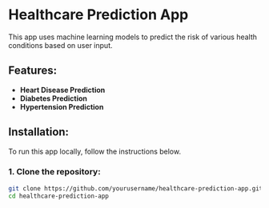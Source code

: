# Healthcare Prediction App

This app uses machine learning models to predict the risk of various health conditions based on user input.

## Features:
- **Heart Disease Prediction**
- **Diabetes Prediction**
- **Hypertension Prediction**

## Installation:

To run this app locally, follow the instructions below.

### 1. Clone the repository:

```bash
git clone https://github.com/yourusername/healthcare-prediction-app.git
cd healthcare-prediction-app
